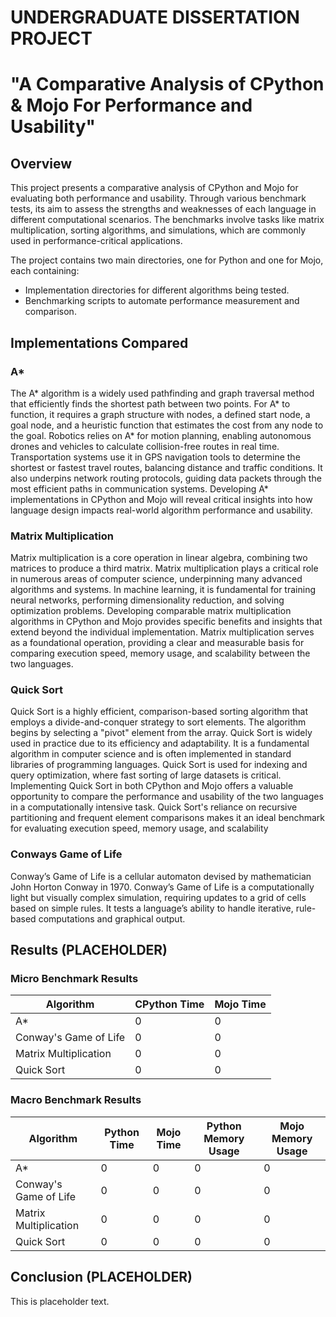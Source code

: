 # UNDERGRADUATE DISSERTATION PROJECT

# "A Comparative Analysis of CPython & Mojo For Performance and Usability"

## Overview

This project presents a comparative analysis of CPython and Mojo for evaluating both performance and usability. Through various benchmark tests, its aim to assess the strengths and weaknesses of each language in different computational scenarios. The benchmarks involve tasks like matrix multiplication, sorting algorithms, and simulations, which are commonly used in performance-critical applications.

The project contains two main directories, one for Python and one for Mojo, each containing:

- Implementation directories for different algorithms being tested.
- Benchmarking scripts to automate performance measurement and comparison.

## Implementations Compared

### A*

The A* algorithm is a widely used pathfinding and graph traversal method that efficiently finds the shortest path between two points. For A* to function, it requires a graph structure with nodes, a defined start node, a goal node, and a heuristic function that estimates the cost from any node to the goal. Robotics relies on A* for motion planning, enabling autonomous drones and vehicles to calculate collision-free routes in real time. Transportation systems use it in GPS navigation tools to determine the shortest or fastest travel routes, balancing distance and traffic conditions. It also underpins network routing protocols, guiding data packets through the most efficient paths in communication systems. Developing A* implementations in CPython and Mojo will reveal critical insights into how language design impacts real-world algorithm performance and usability. 

### Matrix Multiplication

Matrix multiplication is a core operation in linear algebra, combining two matrices to produce a third matrix. Matrix multiplication plays a critical role in numerous areas of computer science, underpinning many advanced algorithms and systems. In machine learning, it is fundamental for training neural networks, performing dimensionality reduction, and solving optimization problems. Developing comparable matrix multiplication algorithms in CPython and Mojo provides specific benefits and insights that extend beyond the individual implementation. Matrix multiplication serves as a foundational operation, providing a clear and measurable basis for comparing execution speed, memory usage, and scalability between the two languages.

### Quick Sort

Quick Sort is a highly efficient, comparison-based sorting algorithm that employs a divide-and-conquer strategy to sort elements. The algorithm begins by selecting a "pivot" element from the array. Quick Sort is widely used in practice due to its efficiency and adaptability. It is a fundamental algorithm in computer science and is often implemented in standard libraries of programming languages. Quick Sort is used for indexing and query optimization, where fast sorting of large datasets is critical. Implementing Quick Sort in both CPython and Mojo offers a valuable opportunity to compare the performance and usability of the two languages in a computationally intensive task. Quick Sort's reliance on recursive partitioning and frequent element comparisons makes it an ideal benchmark for evaluating execution speed, memory usage, and scalability

### Conways Game of Life

Conway’s Game of Life is a cellular automaton devised by mathematician John Horton Conway in 1970. Conway’s Game of Life is a computationally light but visually complex simulation, requiring updates to a grid of cells based on simple rules. It tests a language’s ability to handle iterative, rule-based computations and graphical output.

## Results (PLACEHOLDER)

### Micro Benchmark Results

| Algorithm                     | CPython Time | Mojo Time |
|-------------------------------|--------------|-----------|
| A*                            | 0            | 0         |
| Conway's Game of Life         | 0            | 0         |
| Matrix Multiplication         | 0            | 0         |
| Quick Sort                    | 0            | 0         |

### Macro Benchmark Results

| Algorithm                     | Python Time | Mojo Time | Python Memory Usage | Mojo Memory Usage |
|-------------------------------|-------------|-----------|---------------------|-------------------|
| A*                            | 0           | 0         | 0                   | 0                 |
| Conway's Game of Life         | 0           | 0         | 0                   | 0                 |
| Matrix Multiplication         | 0           | 0         | 0                   | 0                 |
| Quick Sort                    | 0           | 0         | 0                   | 0                 |

## Conclusion (PLACEHOLDER)

This is placeholder text.